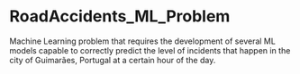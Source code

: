# RoadAccidents_ML_Problem
Machine Learning problem that requires the development of several ML models capable to correctly predict the level of incidents that happen in the city of Guimarães, Portugal at a certain hour of the day.
